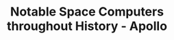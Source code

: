 ---
layout: page
title: Notable Space Computers throughout History - Apollo
permalink: /history/apollo
---